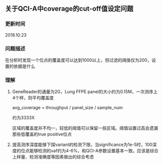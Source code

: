 ## 关于QCI-A中coverage的cut-off值设定问题

### 更新时间

2018.10.23

### 问题描述

在分析时发现一个位点的覆盖度可以达到1000以上，但过滤的阈值仅为200，设置的依据是什么

### 理解

1. GeneReader的通量为2G，Lung FFPE panel的大小约为0.15M，一次测序上4个样，则平均覆盖度

   avg_coverage = throughput / panel_size / sample_num 

   约为3333X

   区域的覆盖度并不均一，较低的阈值可以保留一些区域。阈值设置过高会遗漏那些低覆盖的true positive位点

2. 提高测序深度能够下探variant的检测下限，当significance为1e-5时，100深度的位点能够检测的vaf约为4-6%，和QCI-A参数设置基本一致。应该是综合上样量、检测准确度等因素做出的综合考虑